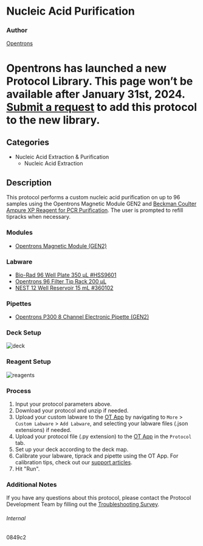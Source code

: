 # Nucleic Acid Purification


### Author
[Opentrons](https://opentrons.com/)



# Opentrons has launched a new Protocol Library. This page won’t be available after January 31st, 2024. [Submit a request](https://docs.google.com/forms/d/e/1FAIpQLSdYYp9QCKow4nn0KlCVsMS3HX0eJ0N9O7-erajKvcpT0lWbSg/viewform) to add this protocol to the new library.

## Categories
* Nucleic Acid Extraction & Purification
	* Nucleic Acid Extraction


## Description
This protocol performs a custom nucleic acid purification on up to 96 samples using the Opentrons Magnetic Module GEN2 and [Beckman Coulter Ampure XP Reagent for PCR Purification](https://www.beckman.com/reagents/genomic/cleanup-and-size-selection/pcr). The user is prompted to refill tipracks when necessary.


### Modules
* [Opentrons Magnetic Module (GEN2)](https://shop.opentrons.com/magnetic-module-gen2/)


### Labware
* [Bio-Rad 96 Well Plate 350 µL #HSS9601](https://www.bio-rad.com/en-us/sku/HSS9601-hard-shell-96-well-pcr-plates-high-profile-semi-skirted-clear-clear?ID=HSS9601)
* [Opentrons 96 Filter Tip Rack 200 µL](https://shop.opentrons.com/opentrons-200ul-filter-tips/)
* [NEST 12 Well Reservoir 15 mL #360102](http://www.cell-nest.com/page94?_l=en&product_id=102)


### Pipettes
* [Opentrons P300 8 Channel Electronic Pipette (GEN2)](https://shop.opentrons.com/8-channel-electronic-pipette/)


### Deck Setup
![deck](https://opentrons-protocol-library-website.s3.amazonaws.com/custom-README-images/0849c2/deck2.png)


### Reagent Setup
![reagents](https://opentrons-protocol-library-website.s3.amazonaws.com/custom-README-images/0849c2/reagents.png)


### Process
1. Input your protocol parameters above.
2. Download your protocol and unzip if needed.
3. Upload your custom labware to the [OT App](https://opentrons.com/ot-app) by navigating to `More` > `Custom Labware` > `Add Labware`, and selecting your labware files (.json extensions) if needed.
4. Upload your protocol file (.py extension) to the [OT App](https://opentrons.com/ot-app) in the `Protocol` tab.
5. Set up your deck according to the deck map.
6. Calibrate your labware, tiprack and pipette using the OT App. For calibration tips, check out our [support articles](https://support.opentrons.com/en/collections/1559720-guide-for-getting-started-with-the-ot-2).
7. Hit "Run".


### Additional Notes
If you have any questions about this protocol, please contact the Protocol Development Team by filling out the [Troubleshooting Survey](https://protocol-troubleshooting.paperform.co/).


###### Internal
0849c2
